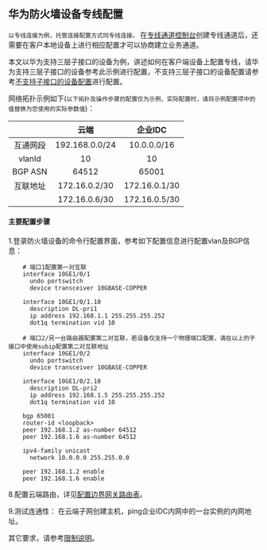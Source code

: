 ## 华为防火墙设备专线配置
``以专线连接为例，托管连接配置方式同专线连接。``
在[专线通道控制台](https://cns-console.jdcloud.com/host/dedicatedVif/list)创建专线通道后，还需要在客户本地设备上进行相应配置才可以协商建立业务通道。

本文以华为支持三层子接口的设备为例，讲述如何在客户端设备上配置专线，请华为支持三层子接口的设备参考此示例进行配置，不支持三层子接口的设备配置请参考[不支持子接口的设备配置](UnSupported-SubInterface-Configuration.md)进行配置。

网络拓扑示例如下(``以下拓扑及操作步骤的配置仅为示例，实际配置时，请将示例配置项中的值替换为您使用的实际参数值``)：

|  | 云端 | 企业IDC |
|:---:|:---:|:---:|
| 互通网段 | 192.168.0.0/24 | 10.0.0.0/16 |
| vlanId | 10 | 10 |
| BGP ASN | 64512 | 65001 |
| 互联地址 | 172.16.0.2/30 | 172.16.0.1/30 |
|  | 172.16.0.6/30 | 172.16.0.5/30 |

#### 主要配置步骤
1.登录防火墙设备的命令行配置界面，参考如下配置信息进行配置vlan及BGP信息：
```
    # 端口1配置第一对互联
    interface 10GE1/0/1
      undo portswitch
      device transceiver 10GBASE-COPPER

    interface 10GE1/0/1.10
      description DL-pri1
      ip address 192.168.1.1 255.255.255.252
      dot1q termination vid 10

    # 端口2/另一台路由器配置第二对互联，若设备仅支持一个物理端口配置，请在以上的子接口中使用subip配置第二对互联地址
    interface 10GE1/0/2
      undo portswitch
      device transceiver 10GBASE-COPPER

    interface 10GE1/0/2.10
      description DL-pri2
      ip address 192.168.1.5 255.255.255.252
      dot1q termination vid 10

    bgp 65001
    router-id <loopback>
    peer 192.168.1.2 as-number 64512
    peer 192.168.1.6 as-number 64512

    ipv4-family unicast
      network 10.0.0.0 255.255.0.0

    peer 192.168.1.2 enable
    peer 192.168.1.6 enable
```

8.配置云端路由，详见[配置边界网关路由表](../../Operation-Guide/Route-Management/Border-Gateway-Route-Configuration.md)。

9.测试连通性：
在云端子网创建主机，ping企业IDC内网中的一台实例的内网地址。

其它要求，请参考[限制说明](../../Introduction/Restrictions.md)。
